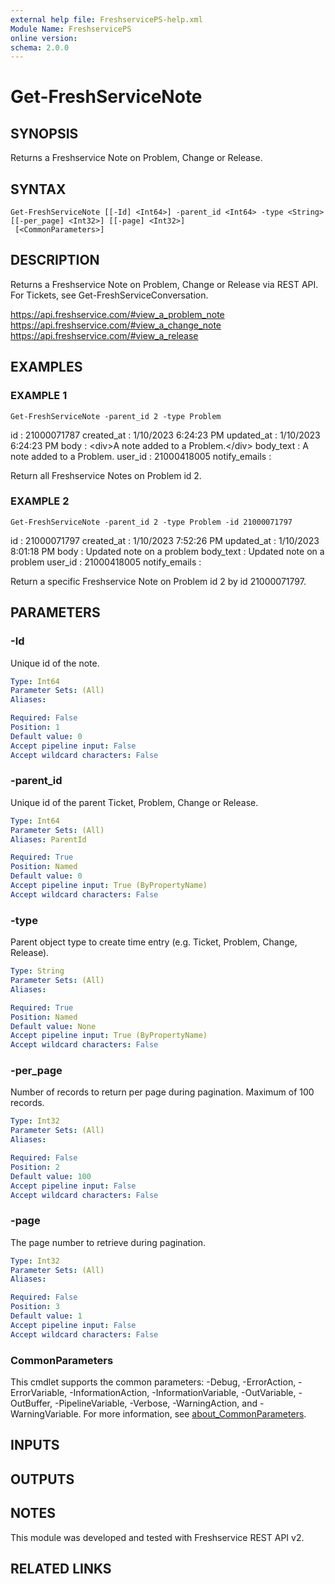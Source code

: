 ```yaml
---
external help file: FreshservicePS-help.xml
Module Name: FreshservicePS
online version:
schema: 2.0.0
---
```


# Get-FreshServiceNote

## SYNOPSIS
Returns a Freshservice Note on Problem, Change or Release.

## SYNTAX

```
Get-FreshServiceNote [[-Id] <Int64>] -parent_id <Int64> -type <String> [[-per_page] <Int32>] [[-page] <Int32>]
 [<CommonParameters>]
```

## DESCRIPTION
Returns a Freshservice Note on Problem, Change or Release via REST API.
For Tickets,
see Get-FreshServiceConversation.

https://api.freshservice.com/#view_a_problem_note
https://api.freshservice.com/#view_a_change_note
https://api.freshservice.com/#view_a_release

## EXAMPLES

### EXAMPLE 1
```
Get-FreshServiceNote -parent_id 2 -type Problem
```

id            : 21000071787
created_at    : 1/10/2023 6:24:23 PM
updated_at    : 1/10/2023 6:24:23 PM
body          : \<div\>A note added to a Problem.\</div\>
body_text     : A note added to a Problem.
user_id       : 21000418005
notify_emails :

Return all Freshservice Notes on Problem id 2.

### EXAMPLE 2
```
Get-FreshServiceNote -parent_id 2 -type Problem -id 21000071797
```

id            : 21000071797
created_at    : 1/10/2023 7:52:26 PM
updated_at    : 1/10/2023 8:01:18 PM
body          : Updated note on a problem
body_text     : Updated note on a problem
user_id       : 21000418005
notify_emails :

Return a specific Freshservice Note on Problem id 2 by id 21000071797.

## PARAMETERS

### -Id
Unique id of the note.

```yaml
Type: Int64
Parameter Sets: (All)
Aliases:

Required: False
Position: 1
Default value: 0
Accept pipeline input: False
Accept wildcard characters: False
```

### -parent_id
Unique id of the parent Ticket, Problem, Change or Release.

```yaml
Type: Int64
Parameter Sets: (All)
Aliases: ParentId

Required: True
Position: Named
Default value: 0
Accept pipeline input: True (ByPropertyName)
Accept wildcard characters: False
```

### -type
Parent object type to create time entry (e.g.
Ticket, Problem, Change, Release).

```yaml
Type: String
Parameter Sets: (All)
Aliases:

Required: True
Position: Named
Default value: None
Accept pipeline input: True (ByPropertyName)
Accept wildcard characters: False
```

### -per_page
Number of records to return per page during pagination. 
Maximum of 100 records.

```yaml
Type: Int32
Parameter Sets: (All)
Aliases:

Required: False
Position: 2
Default value: 100
Accept pipeline input: False
Accept wildcard characters: False
```

### -page
The page number to retrieve during pagination.

```yaml
Type: Int32
Parameter Sets: (All)
Aliases:

Required: False
Position: 3
Default value: 1
Accept pipeline input: False
Accept wildcard characters: False
```

### CommonParameters
This cmdlet supports the common parameters: -Debug, -ErrorAction, -ErrorVariable, -InformationAction, -InformationVariable, -OutVariable, -OutBuffer, -PipelineVariable, -Verbose, -WarningAction, and -WarningVariable. For more information, see [about_CommonParameters](http://go.microsoft.com/fwlink/?LinkID=113216).

## INPUTS

## OUTPUTS

## NOTES
This module was developed and tested with Freshservice REST API v2.

## RELATED LINKS
